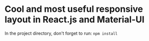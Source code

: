 # Cool and most useful responsive layout in React.js and Material-UI

In the project directory, don't forget to run: `npm install`
